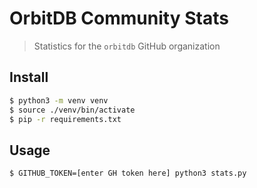 # OrbitDB Community Stats
> Statistics for the `orbitdb` GitHub organization

## Install

```bash
$ python3 -m venv venv
$ source ./venv/bin/activate
$ pip -r requirements.txt
```

## Usage

```
$ GITHUB_TOKEN=[enter GH token here] python3 stats.py
```
